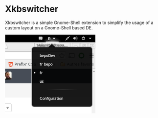 Xkbswitcher
===========


Xkbswitcher is a simple Gnome-Shell extension to simplify the usage of a custom layout on a Gnome-Shell based DE. 


![Extension](screen.png)